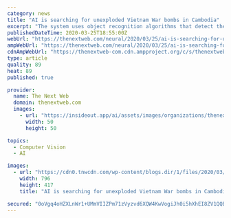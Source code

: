 ```yaml
---
category: news
title: "AI is searching for unexploded Vietnam War bombs in Cambodia"
excerpt: "The system uses object recognition algorithms that detect the unique features of bomb craters, including their shapes, colors, textures, and sizes. These algorithms then scan satellite images for ..."
publishedDateTime: 2020-03-25T18:55:00Z
webUrl: "https://thenextweb.com/neural/2020/03/25/ai-is-searching-for-unexploded-vietnam-war-bombs-in-cambodia/"
ampWebUrl: "https://thenextweb.com/neural/2020/03/25/ai-is-searching-for-unexploded-vietnam-war-bombs-in-cambodia/amp/"
cdnAmpWebUrl: "https://thenextweb-com.cdn.ampproject.org/c/s/thenextweb.com/neural/2020/03/25/ai-is-searching-for-unexploded-vietnam-war-bombs-in-cambodia/amp/"
type: article
quality: 89
heat: 89
published: true

provider:
  name: The Next Web
  domain: thenextweb.com
  images:
    - url: "https://insideout.app/ai/assets/images/organizations/thenextweb.com-50x50.jpg"
      width: 50
      height: 50

topics:
  - Computer Vision
  - AI

images:
  - url: "https://cdn0.tnwcdn.com/wp-content/blogs.dir/1/files/2020/03/Untitled-design38-796x417.png"
    width: 796
    height: 417
    title: "AI is searching for unexploded Vietnam War bombs in Cambodia"

secured: "0oVgq4oHZXLnWr1+UMmVIIZPm71zVyzvd6XQW4KwVogiJh0i5hXhEI8ZV1QQBtUFsEML+gxB1OQBrO+4ctrApIq+PgEKSiXJ4A/mk9QAaHM7Isz4bLqybjSFtqLKNrL5e7p3H4uMPp7MhFNAqzYwbWbUVjUjnci/YlxxgmvkXhkSXTKjTCcE37koknKjT0bLvdlEAj9hvOD+pQghD+eZd3hTCcuC9ocm5a34KW2NkjZa6DKi1JqnmtUQfS6L5k32/9e94+2XTvHJ2M0JLdnWeNfKqZ4Kf9k3BGWOZhD9S8vxBEb3//rge+koEw6SleAJ;n2fhNsuf/wcFaIN+rhnXGg=="
---
```


